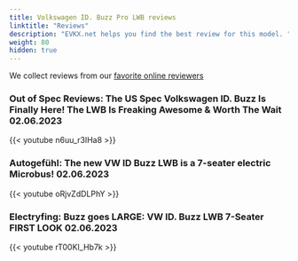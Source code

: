 ```yaml
---
title: Volkswagen ID. Buzz Pro LWB reviews
linktitle: "Reviews"
description: "EVKX.net helps you find the best review for this model. "
weight: 80
hidden: true
---
```

<object type="image/svg+xml" data="../modelnavigation.svg"></object>
We collect reviews from our [favorite online reviewers](/guides/evreviewers/)

### Out of Spec Reviews: The US Spec Volkswagen ID. Buzz Is Finally Here! The LWB Is Freaking Awesome & Worth The Wait 02.06.2023

{{< youtube n6uu_r3lHa8 >}}

### Autogefühl: The new VW ID Buzz LWB is a 7-seater electric Microbus! 02.06.2023

{{< youtube oRjvZdDLPhY >}}

### Electryfing: Buzz goes LARGE: VW ID. Buzz LWB 7-Seater FIRST LOOK 02.06.2023

{{< youtube rT00KI_Hb7k >}}

